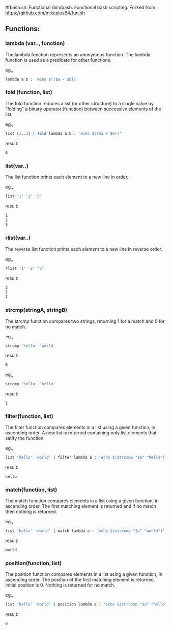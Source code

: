 #fbash.sh: Functional /bin/bash.
Functional bash scripting. Forked from https://github.com/mikeplus64/fun.sh

<h2>Functions:</h2>

<h3>lambda (var.., function)</h3>

The lambda function represents an anonymous function. The lambda function is used as a predicate for other functions.

eg.,

```bash
lambda a b : 'echo $(($a - $b))'
```

<h3>fold (function, list)</h3>

The fold function reduces a list (or other structure) to a single value by "folding" a binary operator (function) between successive elements of the list.

eg.,
```bash
list {1..3} | fold lambda a b : 'echo $(($a + $b))'
```
result:
```bash
6
```

<h3>list(var..)</h3>

The list function prints each element to a new line in order.

eg.,
```bash
list '1' '2' '3'
```
result:
```bash
1
2
3
```

<h3>rlist(var..)</h3>

The reverse list function prints each element to a new line in reverse order.

eg.,
```bash
rlist '1' '2' '3'
```
result:
```bash
3
2
1
```

<h3>strcmp(stringA, stringB)</h3>

The strcmp function compares two strings, returning 1 for a match and 0 for no match.

eg.,
```bash
strcmp 'hello' 'world'
```
result:
```bash
0
```
eg.,
```bash
strcmp 'hello' 'hello'
```
result:
```bash
1
```


<h3>filter(function, list)</h3>

The filter function compares elements in a list using a given function, in ascending order. A new list is returned containing only list elements that satify the function.

eg.,
```bash
list 'hello' 'world' | filter lambda a : 'echo $(strcomp "$a" "hello")'
```
result:
```bash
hello
```

<h3>match(function, list)</h3>

The match function compares elements in a list using a given function, in ascending order. The first matching element is returned and if no match then nothing is returned.

eg.,
```bash
list 'hello' 'world' | match lambda a : 'echo $(strcomp "$a" "world")'
```
result:
```bash
world
```

<h3>position(function, list)</h3>

The position function compares elements in a list using a given function, in ascending order. The position of the first matching element is returned. Initial position is 0. Nothing is returned for no match.

eg.,
```bash
list 'hello' 'world' | position lambda a : 'echo $(strcomp "$a" "hello")'
```
result:
```bash
0
```

